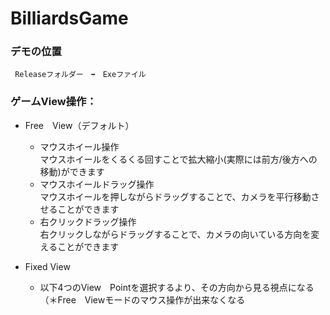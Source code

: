 # BilliardsGame
### デモの位置
     Releaseフォルダー　➡　Exeファイル
     
### ゲームView操作：
* Free　View（デフォルト）
  - マウスホイール操作  
  マウスホイールをくるくる回すことで拡大縮小(実際には前方/後方への移動)ができます 
  - マウスホイールドラッグ操作  
  マウスホイールを押しながらドラッグすることで、カメラを平行移動させることができます
  - 右クリックドラッグ操作  
  右クリックしながらドラッグすることで、カメラの向いている方向を変えることができます
  
* Fixed View
  - 以下4つのView　Pointを選択するより、その方向から見る視点になる  
  （＊Free　Viewモードのマウス操作が出来なくなる
